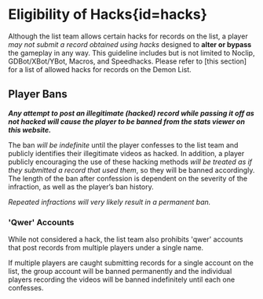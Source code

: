 <div class='panel fade js-scroll-anim' data-anim='fade'>

# Eligibility of Hacks{id=hacks}

Although the list team allows certain hacks for records on the list, a player *may not submit a record obtained using hacks* designed to __alter or bypass__ the gameplay in any way. This guideline includes but is not limited to Noclip, GDBot/XBot/YBot, Macros, and Speedhacks. Please refer to [this section] for a list of allowed hacks for records on the Demon List.

## Player Bans

***Any attempt to post an illegitimate (hacked) record while passing it off as not hacked will cause the player to be banned from the stats viewer on this website.*** 

The ban *will be indefinite* until the player confesses to the list team and publicly identifies their illegitimate videos as hacked. In addition, a player publicly encouraging the use of these hacking methods *will be treated as if they submitted a record that used them*, so they will be banned accordingly. The length of the ban after confession is dependent on the severity of the infraction, as well as the player’s ban history. 

*Repeated infractions will very likely result in a permanent ban.*

### 'Qwer' Accounts

While not considered a hack, the list team also prohibits 'qwer' accounts that post records from multiple players under a single name. 

If multiple players are caught submitting records for a single account on the list, the group account will be banned permanently and the individual players recording the videos will be banned indefinitely until each one confesses.

</div>
